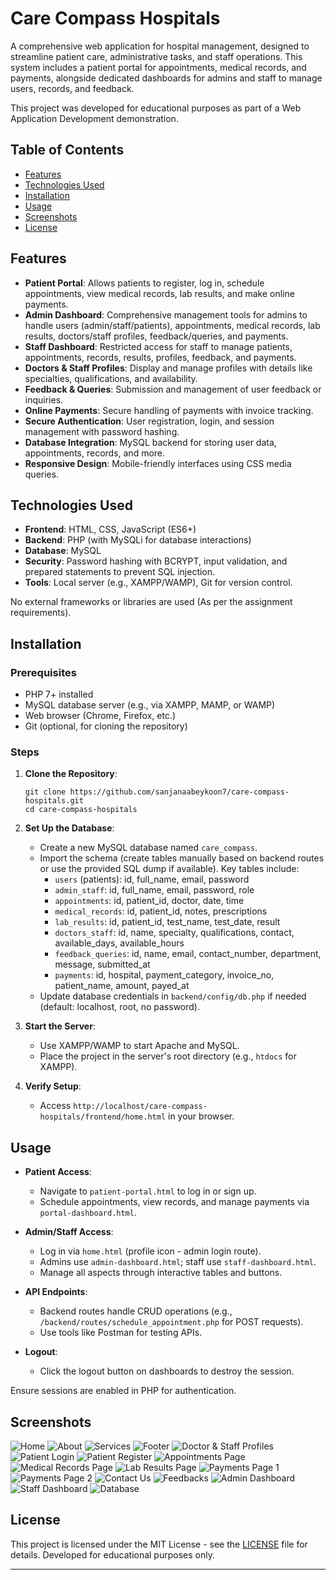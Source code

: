 # Care Compass Hospitals

A comprehensive web application for hospital management, designed to streamline patient care, administrative tasks, and staff operations. This system includes a patient portal for appointments, medical records, and payments, alongside dedicated dashboards for admins and staff to manage users, records, and feedback.

This project was developed for educational purposes as part of a Web Application Development demonstration.

## Table of Contents

- [Features](#features)
- [Technologies Used](#technologies-used)
- [Installation](#installation)
- [Usage](#usage)
- [Screenshots](#screenshots)
- [License](#license)

## Features

- **Patient Portal**: Allows patients to register, log in, schedule appointments, view medical records, lab results, and make online payments.
- **Admin Dashboard**: Comprehensive management tools for admins to handle users (admin/staff/patients), appointments, medical records, lab results, doctors/staff profiles, feedback/queries, and payments.
- **Staff Dashboard**: Restricted access for staff to manage patients, appointments, records, results, profiles, feedback, and payments.
- **Doctors & Staff Profiles**: Display and manage profiles with details like specialties, qualifications, and availability.
- **Feedback & Queries**: Submission and management of user feedback or inquiries.
- **Online Payments**: Secure handling of payments with invoice tracking.
- **Secure Authentication**: User registration, login, and session management with password hashing.
- **Database Integration**: MySQL backend for storing user data, appointments, records, and more.
- **Responsive Design**: Mobile-friendly interfaces using CSS media queries.

## Technologies Used

- **Frontend**: HTML, CSS, JavaScript (ES6+)
- **Backend**: PHP (with MySQLi for database interactions)
- **Database**: MySQL
- **Security**: Password hashing with BCRYPT, input validation, and prepared statements to prevent SQL injection.
- **Tools**: Local server (e.g., XAMPP/WAMP), Git for version control.

No external frameworks or libraries are used (As per the assignment requirements).

## Installation

### Prerequisites
- PHP 7+ installed
- MySQL database server (e.g., via XAMPP, MAMP, or WAMP)
- Web browser (Chrome, Firefox, etc.)
- Git (optional, for cloning the repository)

### Steps
1. **Clone the Repository**:
   ```
   git clone https://github.com/sanjanaabeykoon7/care-compass-hospitals.git
   cd care-compass-hospitals
   ```

2. **Set Up the Database**:
   - Create a new MySQL database named `care_compass`.
   - Import the schema (create tables manually based on backend routes or use the provided SQL dump if available). Key tables include:
     - `users` (patients): id, full_name, email, password
     - `admin_staff`: id, full_name, email, password, role
     - `appointments`: id, patient_id, doctor, date, time
     - `medical_records`: id, patient_id, notes, prescriptions
     - `lab_results`: id, patient_id, test_name, test_date, result
     - `doctors_staff`: id, name, specialty, qualifications, contact, available_days, available_hours
     - `feedback_queries`: id, name, email, contact_number, department, message, submitted_at
     - `payments`: id, hospital, payment_category, invoice_no, patient_name, amount, payed_at
   - Update database credentials in `backend/config/db.php` if needed (default: localhost, root, no password).

3. **Start the Server**:
   - Use XAMPP/WAMP to start Apache and MySQL.
   - Place the project in the server's root directory (e.g., `htdocs` for XAMPP).

4. **Verify Setup**:
   - Access `http://localhost/care-compass-hospitals/frontend/home.html` in your browser.

## Usage

- **Patient Access**:
  - Navigate to `patient-portal.html` to log in or sign up.
  - Schedule appointments, view records, and manage payments via `portal-dashboard.html`.

- **Admin/Staff Access**:
  - Log in via `home.html` (profile icon - admin login route).
  - Admins use `admin-dashboard.html`; staff use `staff-dashboard.html`.
  - Manage all aspects through interactive tables and buttons.

- **API Endpoints**:
  - Backend routes handle CRUD operations (e.g., `/backend/routes/schedule_appointment.php` for POST requests).
  - Use tools like Postman for testing APIs.

- **Logout**:
  - Click the logout button on dashboards to destroy the session.

Ensure sessions are enabled in PHP for authentication.

## Screenshots

![Home](frontend/assets/icon/welcome.png)
![About](frontend/assets/icon/about1.png)
![Services](frontend/assets/icon/services1.png)
![Footer](frontend/assets/icon/footer.png)
![Doctor & Staff Profiles](frontend/assets/icon/profiles.png)
![Patient Login](frontend/assets/icon/login.png)
![Patient Register](frontend/assets/icon/register.png)
![Appointments Page](frontend/assets/icon/appointments.png)
![Medical Records Page](frontend/assets/icon/records.png)
![Lab Results Page](frontend/assets/icon/labresults.png)
![Payments Page 1](frontend/assets/icon/pay1.png)
![Payments Page 2](frontend/assets/icon/pay2.png)
![Contact Us](frontend/assets/icon/contact.png)
![Feedbacks](frontend/assets/icon/feedback1.png)
![Admin Dashboard](frontend/assets/icon/admin.png)
![Staff Dashboard](frontend/assets/icon/staff.png)
![Database](frontend/assets/icon/db.png)

## License

This project is licensed under the MIT License - see the [LICENSE](LICENSE) file for details. Developed for educational purposes only.

---
